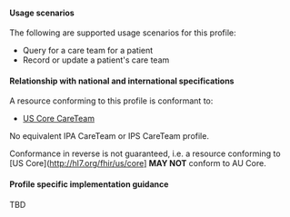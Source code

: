 #### Usage scenarios

The following are supported usage scenarios for this profile:

- Query for a care team for a patient
- Record or update a patient's care team


#### Relationship with national and international specifications

A resource conforming to this profile is conformant to:
- [US Core CareTeam](http://build.fhir.org/ig/HL7/US-Core/StructureDefinition-us-core-careteam.html)

No equivalent IPA CareTeam or IPS CareTeam profile.

Conformance in reverse is not guaranteed, i.e. a resource conforming to [US Core](http://hl7.org/fhir/us/core] **MAY NOT** conform to AU Core.


#### Profile specific implementation guidance
TBD




